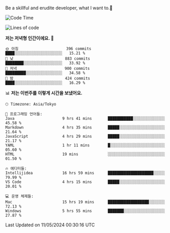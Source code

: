 Be a skillful and erudite developer, what I want to.👶

<!--START_SECTION:waka-->
![Code Time](http://img.shields.io/badge/Code%20Time-792%20hrs%2054%20mins-blue)

![Lines of code](https://img.shields.io/badge/%EC%A0%80%EB%8A%94%20%EC%97%AC%ED%83%9C%EA%B9%8C%EC%A7%80%20-1.7%20million%20%EC%A4%84%EC%9D%98%20%EC%BD%94%EB%93%9C%EB%A5%BC%20%EC%9E%91%EC%84%B1%ED%96%88%EC%96%B4%EC%9A%94.-blue)

**저는 저녁형 인간이에요. 🦉** 

```text
🌞 아침                     396 commits         ████░░░░░░░░░░░░░░░░░░░░░   15.21 % 
🌆 낮　                     883 commits         ████████░░░░░░░░░░░░░░░░░   33.92 % 
🌃 저녁                     900 commits         █████████░░░░░░░░░░░░░░░░   34.58 % 
🌙 밤　                     424 commits         ████░░░░░░░░░░░░░░░░░░░░░   16.29 % 
```


📊 **저는 이번주를 이렇게 시간을 보냈어요.** 

```text
🕑︎ Timezone: Asia/Tokyo

💬 프로그래밍 언어들: 
Java                     9 hrs 41 mins       ███████████░░░░░░░░░░░░░░   45.58 % 
Markdown                 4 hrs 35 mins       █████░░░░░░░░░░░░░░░░░░░░   21.64 % 
JavaScript               4 hrs 29 mins       █████░░░░░░░░░░░░░░░░░░░░   21.17 % 
YAML                     1 hr 11 mins        █░░░░░░░░░░░░░░░░░░░░░░░░   05.60 % 
HTML                     19 mins             ░░░░░░░░░░░░░░░░░░░░░░░░░   01.50 % 

🔥 에디터들: 
Intellijidea             16 hrs 59 mins      ████████████████████░░░░░   79.99 % 
VS Code                  4 hrs 15 mins       █████░░░░░░░░░░░░░░░░░░░░   20.01 % 

💻 운영 체제들: 
Mac                      15 hrs 19 mins      ██████████████████░░░░░░░   72.13 % 
Windows                  5 hrs 55 mins       ███████░░░░░░░░░░░░░░░░░░   27.87 % 
```


 Last Updated on 11/05/2024 00:30:16 UTC
<!--END_SECTION:waka-->

